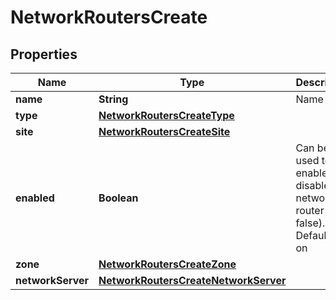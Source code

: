

# NetworkRoutersCreate

## Properties

Name | Type | Description | Notes
------------ | ------------- | ------------- | -------------
**name** | **String** | Name | 
**type** | [**NetworkRoutersCreateType**](NetworkRoutersCreateType.md) |  | 
**site** | [**NetworkRoutersCreateSite**](NetworkRoutersCreateSite.md) |  | 
**enabled** | **Boolean** | Can be used to enable / disable the network router (true, false). Default is on |  [optional]
**zone** | [**NetworkRoutersCreateZone**](NetworkRoutersCreateZone.md) |  |  [optional]
**networkServer** | [**NetworkRoutersCreateNetworkServer**](NetworkRoutersCreateNetworkServer.md) |  |  [optional]



